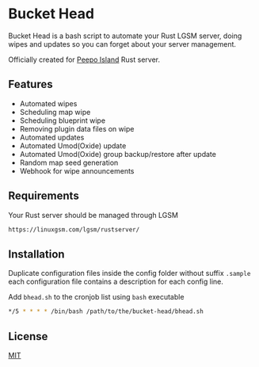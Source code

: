 # Bucket Head

Bucket Head is a bash script to automate your Rust LGSM server, doing wipes and updates so you can forget about your server management.

Officially created for [Peepo Island](http://peepoisland.eu/) Rust server.

## Features

- Automated wipes
- Scheduling map wipe
- Scheduling blueprint wipe
- Removing plugin data files on wipe
- Automated updates
- Automated Umod(Oxide) update
- Automated Umod(Oxide) group backup/restore after update
- Random map seed generation
- Webhook for wipe announcements

## Requirements

Your Rust server should be managed through LGSM

```bash
https://linuxgsm.com/lgsm/rustserver/
```

## Installation

Duplicate configuration files inside the config folder without suffix `.sample` each configuration file contains a description for each config line.  

Add `bhead.sh` to the cronjob list using `bash` executable
```bash
*/5 * * * * /bin/bash /path/to/the/bucket-head/bhead.sh
```

## License
[MIT](https://choosealicense.com/licenses/mit/)